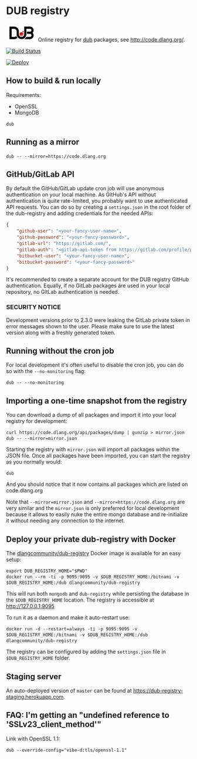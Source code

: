 DUB registry
============

![vibe.d logo](public/images/logo-small.png) Online registry for [dub](https://github.com/dlang/dub/) packages, see <http://code.dlang.org/>.

[![Build Status](https://travis-ci.org/dlang/dub-registry.svg)](https://travis-ci.org/dlang/dub-registry)

[![Deploy](https://www.herokucdn.com/deploy/button.png)](https://www.heroku.com/deploy?template=https://github.com/dlang/dub-registry)

How to build & run locally
--------------------------

Requirements:
- OpenSSL
- MongoDB

```
dub
```

Running as a mirror
-------------------

```
dub -- --mirror=https://code.dlang.org
```

GitHub/GitLab API
-----------------

By default the GitHub/GitLab update cron job will use anonymous authentication on your local machine. As GitHub's API without authentication is quite rate-limited, you probably want to use authenticated API requests.
You can do so by creating a `settings.json` in the root folder of the dub-registry and adding credentials for the needed APIs:

```json
{
	"github-user": "<your-fancy-user-name>",
	"github-password": "<your-fancy-password>",
	"gitlab-url": "https://gitlab.com/",
	"gitlab-auth": "<gitlab-api-token from https://gitlab.com/profile/personal_access_tokens>",
	"bitbucket-user": "<your-fancy-user-name>",
	"bitbucket-password": "<your-fancy-password>"
}
```

It's recommended to create a separate account for the DUB registry GitHub authentication. Equally, if no GitLab packages are used in your local repository, no GitLab authentication is needed.

### SECURITY NOTICE

Development versions prior to 2.3.0 were leaking the GitLab private token in error messages shown to the user. Please make sure to use the latest version along with a freshly generated token.

Running without the cron job
----------------------------

For local development it's often useful to disable the cron job, you can do so with the `--no-monitoring` flag:

```
dub -- --no-monitoring
```

Importing a one-time snapshot from the registry
-----------------------------------------------

You can download a dump of all packages and import it into your local registry for development:

```
curl https://code.dlang.org/api/packages/dump | gunzip > mirror.json
dub -- --mirror=mirror.json
```

Starting the registry with `mirror.json` will import all packages within the JSON file.
Once all packages have been imported, you can start the registry as you normally would:

```
dub
```

And you should notice that it now contains all packages which are listed on code.dlang.org

Note that `--mirror=mirror.json` and `--mirror=https://code.dlang.org` are very similar and the `mirror.json` is only preferred for local development because it allows to easily nuke the entire mongo database and re-initialize it without needing any connection to the internet.

Deploy your private dub-registry with Docker
--------------------------------------------

The [dlangcommunity/dub-registry](https://hub.docker.com/r/dlangcommunity/dub-registry/) Docker image is available for an easy setup:

```
export DUB_REGISTRY_HOME="$PWD"
docker run --rm -ti -p 9095:9095 -v $DUB_REGISTRY_HOME:/bitnami -v $DUB_REGISTRY_HOME:/dub dlangcommunity/dub-registry
```

This will run both `mongodb` and `dub-registry` while persisting the database in the `$DUB_REGISTRY_HOME` location. The registry is accessible at http://127.0.0.1:9095

To run it as a daemon and make it auto-restart use:

```
docker run -d --restart=always -ti -p 9095:9095 -v $DUB_REGISTRY_HOME:/bitnami -v $DUB_REGISTRY_HOME:/dub dlangcommunity/dub-registry
```

The registry can be configured by adding the `settings.json` file in `$DUB_REGISTRY_HOME` folder.

Staging server
--------------

An auto-deployed version of `master` can be found at https://dub-registry-staging.herokuapp.com.

FAQ: I'm getting an "undefined reference to 'SSLv23_client_method'"
-------------------------------------------------------------------

Link with OpenSSL 1.1:

```
dub --override-config="vibe-d:tls/openssl-1.1"
```
